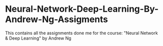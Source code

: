 # Neural-Network-Deep-Learning-By-Andrew-Ng-Assigments
This contains all the assignments done me for the course: "Neural Network &amp; Deep Learning" by Andrew Ng
